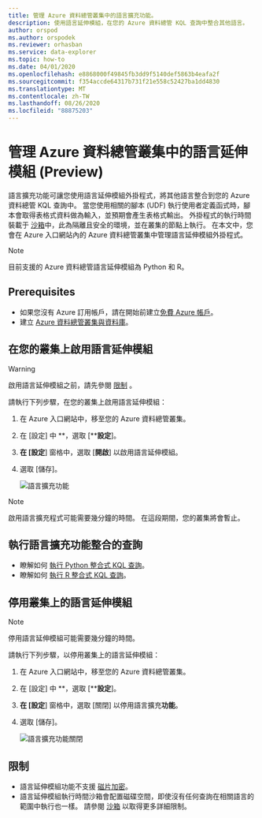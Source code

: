```yaml
---
title: 管理 Azure 資料總管叢集中的語言擴充功能。
description: 使用語言延伸模組，在您的 Azure 資料總管 KQL 查詢中整合其他語言。
author: orspod
ms.author: orspodek
ms.reviewer: orhasban
ms.service: data-explorer
ms.topic: how-to
ms.date: 04/01/2020
ms.openlocfilehash: e8868000f49845fb3dd9f5140def5863b4eafa2f
ms.sourcegitcommit: f354accde64317b731f21e558c52427ba1dd4830
ms.translationtype: MT
ms.contentlocale: zh-TW
ms.lasthandoff: 08/26/2020
ms.locfileid: "88875203"
---
```

# <a name="manage-language-extensions-in-your-azure-data-explorer-cluster-preview"></a>管理 Azure 資料總管叢集中的語言延伸模組 (Preview) 

語言擴充功能可讓您使用語言延伸模組外掛程式，將其他語言整合到您的 Azure 資料總管 KQL 查詢中。 當您使用相關的腳本 (UDF) 執行使用者定義函式時，腳本會取得表格式資料做為輸入，並預期會產生表格式輸出。 外掛程式的執行時間裝載于 [沙箱](kusto/concepts/sandboxes.md)中，此為隔離且安全的環境，並在叢集的節點上執行。 在本文中，您會在 Azure 入口網站內的 Azure 資料總管叢集中管理語言延伸模組外掛程式。

> [!NOTE]
> 目前支援的 Azure 資料總管語言延伸模組為 Python 和 R。

## <a name="prerequisites"></a>Prerequisites

* 如果您沒有 Azure 訂用帳戶，請在開始前建立[免費 Azure 帳戶](https://azure.microsoft.com/free/)。
* 建立 [Azure 資料總管叢集與資料庫](create-cluster-database-portal.md)。

## <a name="enable-language-extensions-on-your-cluster"></a>在您的叢集上啟用語言延伸模組

> [!WARNING]
> 啟用語言延伸模組之前，請先參閱 [限制](#limitations) 。

請執行下列步驟，在您的叢集上啟用語言延伸模組：

1. 在 Azure 入口網站中，移至您的 Azure 資料總管叢集。 
1. 在 [設定] 中 **，選取 [****設定**]。 
1. **在 [設定**] 窗格中，選取 [**開啟**] 以啟用語言延伸模組。
1. 選取 \[儲存\]。
 
    ![語言擴充功能](media/language-extensions/configurations-enable-extension.png)

> [!NOTE]
> 啟用語言擴充程式可能需要幾分鐘的時間。 在這段期間，您的叢集將會暫止。
 
## <a name="run-language-extension-integrated-queries"></a>執行語言擴充功能整合的查詢

* 瞭解如何 [執行 Python 整合式 KQL 查詢](kusto/query/pythonplugin.md)。
* 瞭解如何 [執行 R 整合式 KQL 查詢](kusto/query/rplugin.md)。 

## <a name="disable-language-extensions-on-your-cluster"></a>停用叢集上的語言延伸模組

> [!NOTE]
> 停用語言延伸模組可能需要幾分鐘的時間。

請執行下列步驟，以停用叢集上的語言延伸模組：

1. 在 Azure 入口網站中，移至您的 Azure 資料總管叢集。 
1. 在 [設定] 中 **，選取 [****設定**]。 
1. **在 [設定**] 窗格中，選取 [關閉] 以停用語言擴充**功能**。
1. 選取 \[儲存\]。

    ![語言擴充功能關閉](media/language-extensions/configurations-disable-extension.png)

## <a name="limitations"></a>限制

* 語言延伸模組功能不支援 [磁片加密](cluster-disk-encryption.md)。 
* 語言延伸模組執行時間沙箱會配置磁碟空間，即使沒有任何查詢在相關語言的範圍中執行也一樣。
請參閱 [沙箱](kusto/concepts/sandboxes.md) 以取得更多詳細限制。
